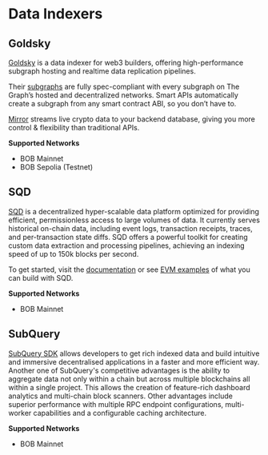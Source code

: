 # Data Indexers

## Goldsky

[Goldsky](https://goldsky.com/) is a data indexer for web3 builders, offering high-performance subgraph hosting and realtime data replication pipelines.

Their [subgraphs](https://goldsky.com/products/subgraphs) are fully spec-compliant with every subgraph on The Graph’s hosted and decentralized networks. Smart APIs automatically create a subgraph from any smart contract ABI, so you don’t have to.

[Mirror](https://goldsky.com/products/mirror) streams live crypto data to your backend database, giving you more control & flexibility than traditional APIs.

**Supported Networks**

- BOB Mainnet
- BOB Sepolia (Testnet)

## SQD

[SQD](https://sqd.dev/) is a decentralized hyper-scalable data platform optimized for providing efficient, permissionless access to large volumes of data. It currently serves historical on-chain data, including event logs, transaction receipts, traces, and per-transaction state diffs. SQD offers a powerful toolkit for creating custom data extraction and processing pipelines, achieving an indexing speed of up to 150k blocks per second.

To get started, visit the [documentation](https://docs.sqd.dev/) or see [EVM examples](https://github.com/subsquid-labs/squid-evm-examples) of what you can build with SQD.

**Supported Networks**

- BOB Mainnet

## SubQuery

[SubQuery SDK](https://subquery.network/) allows developers to get rich indexed data and build intuitive and immersive decentralised applications in a faster and more efficient way. Another one of SubQuery's competitive advantages is the ability to aggregate data not only within a chain but across multiple blockchains all within a single project. This allows the creation of feature-rich dashboard analytics and multi-chain block scanners. Other advantages include superior performance with multiple RPC endpoint configurations, multi-worker capabilities and a configurable caching architecture.

**Supported Networks**

- BOB Mainnet